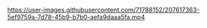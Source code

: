 

https://user-images.githubusercontent.com/71788152/207617363-5ef9759a-7d78-45b9-b7b0-aefa9daaa5fa.mp4

